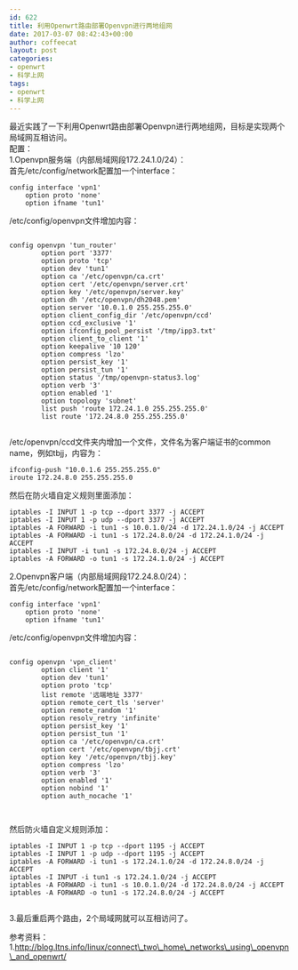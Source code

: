 ```yaml
---
id: 622
title: 利用Openwrt路由部署Openvpn进行两地组网
date: 2017-03-07 08:42:43+00:00
author: coffeecat
layout: post
categories:
- openwrt
- 科学上网
tags:
- openwrt
- 科学上网
---
```

最近实践了一下利用Openwrt路由部署Openvpn进行两地组网，目标是实现两个局域网互相访问。  
配置：  
1.Openvpn服务端（内部局域网段172.24.1.0/24）：  
首先/etc/config/network配置加一个interface：

<pre><code class="language-vim">config interface 'vpn1'
    option proto 'none'
    option ifname 'tun1'</code></pre>

/etc/config/openvpn文件增加内容：  
<!--more-->

<pre><code class="language-vim"> 
config openvpn 'tun_router'
        option port '3377'
        option proto 'tcp'
        option dev 'tun1'
        option ca '/etc/openvpn/ca.crt'
        option cert '/etc/openvpn/server.crt'
        option key '/etc/openvpn/server.key'
        option dh '/etc/openvpn/dh2048.pem'
        option server '10.0.1.0 255.255.255.0'
        option client_config_dir '/etc/openvpn/ccd'
        option ccd_exclusive '1'
        option ifconfig_pool_persist '/tmp/ipp3.txt'
        option client_to_client '1'
        option keepalive '10 120'
        option compress 'lzo'
        option persist_key '1'
        option persist_tun '1'
        option status '/tmp/openvpn-status3.log'
        option verb '3'
        option enabled '1'
        option topology 'subnet'
        list push 'route 172.24.1.0 255.255.255.0'
        list route '172.24.8.0 255.255.255.0'

</code></pre>

/etc/openvpn/ccd文件夹内增加一个文件，文件名为客户端证书的common name，例如tbjj，内容为：

<pre><code class="language-vim">ifconfig-push "10.0.1.6 255.255.255.0"
iroute 172.24.8.0 255.255.255.0</code></pre>

然后在防火墙自定义规则里面添加：

<pre><code class="language-sh">iptables -I INPUT 1 -p tcp --dport 3377 -j ACCEPT
iptables -I INPUT 1 -p udp --dport 3377 -j ACCEPT
iptables -A FORWARD -i tun1 -s 10.0.1.0/24 -d 172.24.1.0/24 -j ACCEPT
iptables -A FORWARD -i tun1 -s 172.24.8.0/24 -d 172.24.1.0/24 -j ACCEPT
iptables -I INPUT -i tun1 -s 172.24.8.0/24 -j ACCEPT
iptables -A FORWARD -o tun1 -s 172.24.1.0/24 -j ACCEPT</code></pre>

2.Openvpn客户端（内部局域网段172.24.8.0/24）：  
首先/etc/config/network配置加一个interface：

<pre><code class="language-vim">config interface 'vpn1'
    option proto 'none'
    option ifname 'tun1'</code></pre>

/etc/config/openvpn文件增加内容：

<pre><code class="language-vim">
config openvpn 'vpn_client'
        option client '1'
        option dev 'tun1'
        option proto 'tcp'
        list remote '远端地址 3377'
        option remote_cert_tls 'server'
        option remote_random '1'
        option resolv_retry 'infinite'
        option persist_key '1'
        option persist_tun '1'
        option ca '/etc/openvpn/ca.crt'
        option cert '/etc/openvpn/tbjj.crt'
        option key '/etc/openvpn/tbjj.key'
        option compress 'lzo'
        option verb '3'
        option enabled '1'
        option nobind '1'
        option auth_nocache '1'

        </code></pre>

然后防火墙自定义规则添加：

<pre><code class="language-vim">iptables -I INPUT 1 -p tcp --dport 1195 -j ACCEPT
iptables -I INPUT 1 -p udp --dport 1195 -j ACCEPT
iptables -A FORWARD -i tun1 -s 172.24.1.0/24 -d 172.24.8.0/24 -j ACCEPT
iptables -I INPUT -i tun1 -s 172.24.1.0/24 -j ACCEPT
iptables -A FORWARD -i tun1 -s 10.0.1.0/24 -d 172.24.8.0/24 -j ACCEPT
iptables -A FORWARD -o tun1 -s 172.24.8.0/24 -j ACCEPT
 </code></pre>

3.最后重启两个路由，2个局域网就可以互相访问了。

参考资料：  
1.http://blog.ltns.info/linux/connect\_two\_home\_networks\_using\_openvpn\_and_openwrt/